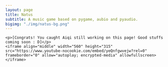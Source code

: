 ```yaml
---
layout: page
title: Natus
subtitle: A music game based on pygame, aubio and pyaudio.
bigimg: "./img/natus-bg.png"
---
```



<div class= "project-natus">
	
	<p>[Congrats! You caught Aiqi still working on this page! Good stuffs coming soon : D]</p>
	<iframe align="middle" width="560" height="315" src="https://www.youtube-nocookie.com/embed/yeQnfgwvejw?rel=0" frameborder="0" allow="autoplay; encrypted-media" allowfullscreen></iframe>

</div>